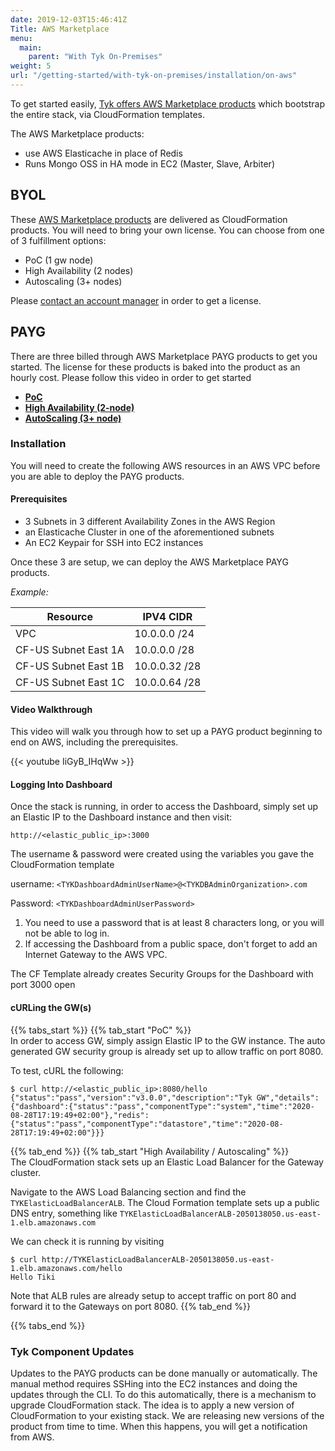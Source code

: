 ```yaml
---
date: 2019-12-03T15:46:41Z
Title: AWS Marketplace
menu:
  main:
    parent: "With Tyk On-Premises"
weight: 5
url: "/getting-started/with-tyk-on-premises/installation/on-aws"
---
```


To get started easily, [Tyk offers AWS Marketplace products][6] which bootstrap the entire stack, via CloudFormation templates.

The AWS Marketplace products:

- use AWS Elasticache in place of Redis
- Runs Mongo OSS in HA mode in EC2 (Master, Slave, Arbiter)

## BYOL

These [AWS Marketplace products][5] are delivered as CloudFormation products. You will need to bring your own license.  You can choose from one of 3 fulfillment options:

- PoC (1 gw node)
- High Availability (2 nodes)
- Autoscaling (3+ nodes)

Please [contact an account manager][7] in order to get a license.

## PAYG
There are three billed through AWS Marketplace PAYG products to get you started.  The license for these products is baked into the product as an hourly cost.  Please follow this video in order to get started

- [**PoC**][2]
- [**High Availability (2-node)**][4]
- [**AutoScaling (3+ node)**][3]

### Installation

You will need to create the following AWS resources in an AWS VPC before you are able to deploy the PAYG products.

#### Prerequisites

- 3 Subnets in 3 different Availability Zones in the AWS Region
- an Elasticache Cluster in one of the aforementioned subnets
- An EC2 Keypair for SSH into EC2 instances

Once these 3 are setup, we can deploy the AWS Marketplace PAYG products.

*Example:*

|  Resource            | IPV4 CIDR     |
|----------------------|---------------|
| VPC                  | 10.0.0.0 /24  |
| CF-US Subnet East 1A | 10.0.0.0 /28  |
| CF-US Subnet East 1B | 10.0.0.32 /28 |
| CF-US Subnet East 1C | 10.0.0.64 /28 |

#### Video Walkthrough
This video will walk you through how to set up a PAYG product beginning to end on AWS, including the prerequisites.

{{< youtube IiGyB_IHqWw >}}

#### Logging Into Dashboard
Once the stack is running, in order to access the Dashboard, simply set up an Elastic IP to the Dashboard instance and then visit:

`http://<elastic_public_ip>:3000`

The username & password were created using the variables you gave the CloudFormation template

username: `<TYKDashboardAdminUserName>@<TYKDBAdminOrganization>.com`

Password: `<TYKDashboardAdminUserPassword>`

1. You need to use a password that is at least 8 characters long, or you will not be able to log in.
2. If accessing the Dashboard from a public space, don't forget to add an Internet Gateway to the AWS VPC.

The CF Template already creates Security Groups for the Dashboard with port 3000 open

#### cURLing the GW(s)

{{% tabs_start %}}
{{% tab_start "PoC" %}}
<br>
In order to access GW, simply assign Elastic IP to the GW instance.  The auto generated GW security group is already set up to allow traffic on port 8080.

To test, cURL the following: 
```{.copyWrapper}
$ curl http://<elastic_public_ip>:8080/hello
{"status":"pass","version":"v3.0.0","description":"Tyk GW","details":{"dashboard":{"status":"pass","componentType":"system","time":"2020-08-28T17:19:49+02:00"},"redis":{"status":"pass","componentType":"datastore","time":"2020-08-28T17:19:49+02:00"}}}
```

{{% tab_end %}}
{{% tab_start "High Availability / Autoscaling" %}}
<br>
The CloudFormation stack sets up an Elastic Load Balancer for the Gateway cluster.  

Navigate to the AWS Load Balancing section and find the  `TYKElasticLoadBalancerALB`.  The Cloud Formation template sets up a public DNS entry, something like `TYKElasticLoadBalancerALB-2050138050.us-east-1.elb.amazonaws.com`

We can check it is running by visiting
```{.copyWrapper}
$ curl http://TYKElasticLoadBalancerALB-2050138050.us-east-1.elb.amazonaws.com/hello
Hello Tiki
```

Note that ALB rules are already setup to accept traffic on port 80 and forward it to the Gateways on port 8080.
{{% tab_end %}}

{{% tabs_end %}}


### Tyk Component Updates
Updates to the PAYG products can be done manually or automatically.  The manual method requires SSHing into the EC2 instances and doing the updates through the CLI.  To do this automatically, there is a mechanism to upgrade CloudFormation stack. The idea is to apply a new version of CloudFormation to your existing stack. We are releasing new versions of the product from time to time. When this happens, you will get a notification from AWS.


[2]: https://aws.amazon.com/marketplace/pp/prodview-elvk5mxxlkueu?qid=1575313242174&sr=0-4&ref_=srh_res_product_title
[3]: https://aws.amazon.com/marketplace/pp/prodview-2bgdxbpeygf5w?qid=1575313242174&sr=0-5&ref_=srh_res_product_title
[4]: https://aws.amazon.com/marketplace/pp/prodview-nempvlrcr4fq4?qid=1575313242174&sr=0-3&ref_=srh_res_product_title
[5]: https://aws.amazon.com/marketplace/pp/prodview-nphqjavwaqes6?ref_=aws-mp-console-subscription-detail-payg#pdp-pricing
[6]: https://aws.amazon.com/marketplace/seller-profile?id=432b7859-4299-4278-8eb2-f7bbe7739ec6&ref=dtl_prodview-nphqjavwaqes6
[7]: https://pages.tyk.io/get-started-with-tyk
